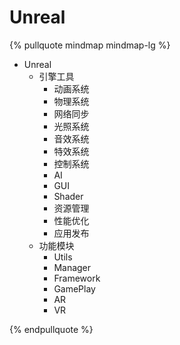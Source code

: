 # Unreal

{% pullquote mindmap mindmap-lg %}

- Unreal
  - 引擎工具
    - 动画系统
    - 物理系统
    - 网络同步
    - 光照系统
    - 音效系统
    - 特效系统
    - 控制系统
    - AI
    - GUI
    - Shader
    - 资源管理
    - 性能优化
    - 应用发布
  - 功能模块
    - Utils
    - Manager
    - Framework
    - GamePlay
    - AR
    - VR

{% endpullquote %}
